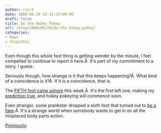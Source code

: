 ```yaml
---
author: court
date: 2008-06-20 15:12:37+00:00
draft: false
title: Do the Hokey Pokey
url: /blog/2008/06/20/do-the-hokey-pokey/
categories:
- News
- Stupidity
---
```


Even though this whole foot thing is getting weirder by the minute, I feel compelled to continue to report it here.Â  It's part of my commitment to a story, I guess.

Seriously though, how strange is it that this keeps happening?Â  What kind of a coincidence is it?Â  If it is a coincidence, that is.

The [FIFTH foot came ashore](http://cnews.canoe.ca/CNEWS/WeirdNews/2008/06/16/5897446-cp.html) this week.Â  It's the first left one, making my [prediction true](http://www.vallentyne.com/blog/2008/05/26/the-other-shoe-has-dropped/), and hokey pokeying will commence soon.

Even stranger, some prankster dropped a sixth foot that turned out to [be a fake](http://cnews.canoe.ca/CNEWS/Canada/2008/06/19/5928016-24hvan.html).Â  It's a strange world when somebody wants to get in on all the misplaced body parts action.

[Previously](http://www.vallentyne.com/blog/2008/02/18/left-foot-check-right-foot-crap-not-again/).
